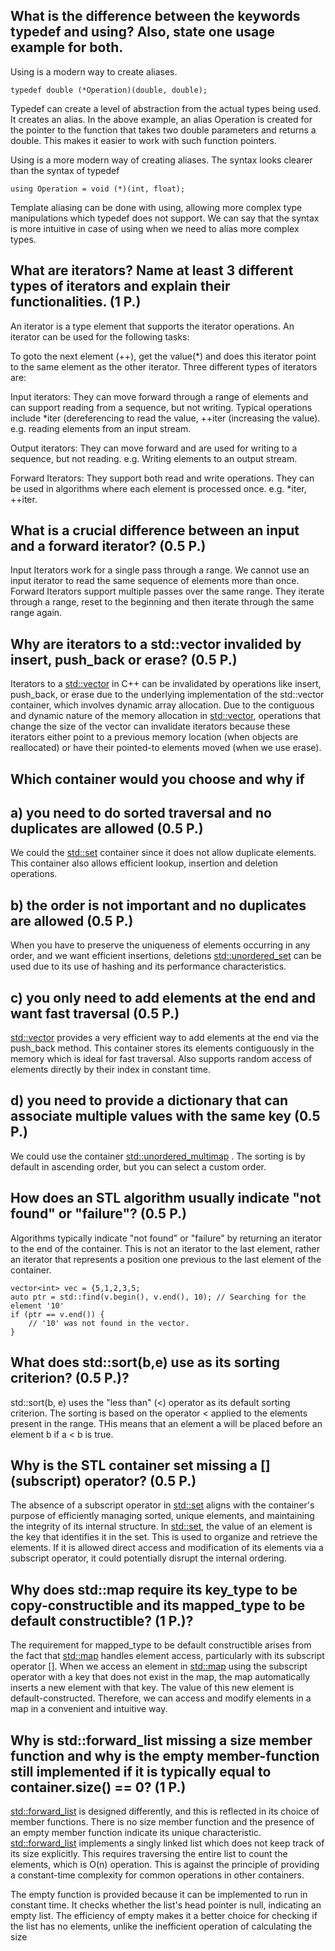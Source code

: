 
## What is the difference between the keywords typedef and using? Also, state one usage example for both.

Using is a modern way to create aliases. 

````
typedef double (*Operation)(double, double);
````
Typedef can create a level of abstraction from the actual types being used. It creates an alias.
In the above example, an alias Operation is created for the pointer to the function that takes two double parameters and returns a double.
This makes it easier to work with such function pointers.

Using is a more modern way of creating aliases. The syntax looks clearer than the syntax of typedef 
````
using Operation = void (*)(int, float);
````
Template aliasing can be done with using, allowing more complex type manipulations which typedef does not support.
We can say that the syntax is more intuitive in case of using when we need to alias more complex types.

## What are iterators? Name at least 3 different types of iterators and explain their functionalities. (1 P.)

An iterator is a type element that supports the iterator operations.
An iterator can be used for the following tasks:

To goto the next element (++), get the value(*) and does this iterator point to the same element as the other iterator.
Three different types of iterators are:

Input iterators: They can move forward through a range of elements and can support reading from a sequence, but not writing.
Typical operations include *iter (dereferencing to read the value, ++iter (increasing the value).  e.g. reading elements from an input stream.

Output iterators: They can move forward and are used for writing to a sequence, but not reading. e.g. Writing elements to an output stream.

Forward Iterators: They support both read and write operations. They can be used in algorithms where each element is processed once.
e.g. *iter, ++iter.

## What is a crucial difference between an input and a forward iterator? (0.5 P.)

Input Iterators work for a single pass through a range. We cannot use an input iterator to read the same sequence of elements more than once.
Forward Iterators support multiple passes over the same range. They iterate through a range, reset to the beginning and then iterate through the same range again. 

## Why are iterators to a std::vector invalided by insert, push_back or erase? (0.5 P.)

Iterators to a <std::vector> in C++ can be invalidated by operations like insert, push_back, or 
erase due to the underlying implementation of the std::vector container, 
which involves dynamic array allocation.  Due to the contiguous and dynamic nature of the memory allocation in <std::vector>, operations 
that change the size of the vector can invalidate iterators because these iterators either point to 
a previous memory location (when objects are reallocated) or have their pointed-to elements moved 
(when we use erase).

## Which container would you choose and why if
## a) you need to do sorted traversal and no duplicates are allowed (0.5 P.)

We could the <std::set> container since it does not allow duplicate elements. This container also allows efficient lookup, insertion and deletion operations.


## b) the order is not important and no duplicates are allowed (0.5 P.)

When you have to preserve the uniqueness of elements occurring in any order, and we want efficient insertions, deletions <std::unordered_set> can be used due to its use of hashing and its performance characteristics.


## c) you only need to add elements at the end and want fast traversal (0.5 P.)

<std::vector> provides a very efficient way to add elements at the end via the push_back method.
This container stores its elements contiguously in the memory which is ideal for fast traversal.
Also supports random access of elements directly by their index in constant time.

## d) you need to provide a dictionary that can associate multiple values with the same key (0.5 P.)

We could use  the container <std::unordered_multimap> . The sorting is by default in ascending order, but you can select a custom order.

## How does an STL algorithm usually indicate "not found" or "failure"? (0.5 P.)

Algorithms typically indicate "not found" or "failure" by returning an iterator to the end of the container. 
This is not an iterator to the last element, rather an iterator that represents a position one previous to the last element of the container.

````
vector<int> vec = {5,1,2,3,5;
auto ptr = std::find(v.begin(), v.end(), 10); // Searching for the element '10'
if (ptr == v.end()) {
    // '10' was not found in the vector.
}
````

## What does std::sort(b,e) use as its sorting criterion? (0.5 P.)?

std::sort(b, e) uses the "less than" (<) operator as its default sorting criterion.
The sorting is based on the operator < applied to the elements present in the range. THis means that an element a will be placed before an element b if a < b is true.

##  Why is the STL container set missing a [] (subscript) operator? (0.5 P.)

The absence of a subscript operator in <std::set>  aligns with the container's purpose of efficiently managing sorted, unique elements, and maintaining the integrity of its internal structure.
In  <std::set>, the value of an element is the key that identifies it in the set. This is used to organize and retrieve the elements.
If it is allowed direct access and modification of its elements via a subscript operator, it could potentially disrupt the internal ordering.

## Why does std::map require its key_type to be copy-constructible and its mapped_type to be default constructible? (1 P.)?

The requirement for mapped_type to be default constructible arises from the fact that <std::map> handles element access, particularly with its subscript operator [].
When we access an element in <std::map> using the subscript operator with a key that does not exist in the map, the map automatically inserts a new element with that key. The value of this new element is default-constructed.
Therefore, we can access and modify elements in a map in a convenient and intuitive way.

## Why is std::forward_list missing a size member function and why is the empty member-function still implemented if it is typically equal to container.size() == 0? (1 P.)

<std::forward_list> is designed differently, and this is reflected in its choice of member functions. There is no size member function and the presence of an empty member function indicate its unique characteristic.
<std::forward_list> implements a singly linked list which does not keep track of its size explicitly.
This requires traversing the entire list to count the elements, which is O(n) operation. This is against the principle of providing a constant-time complexity for common operations in other containers.


The empty function is provided because it can be implemented to run in constant time. It checks whether the list's head pointer is null, indicating an empty list.
The efficiency of empty makes it a better choice for checking if the list has no elements, unlike the inefficient operation of calculating the size